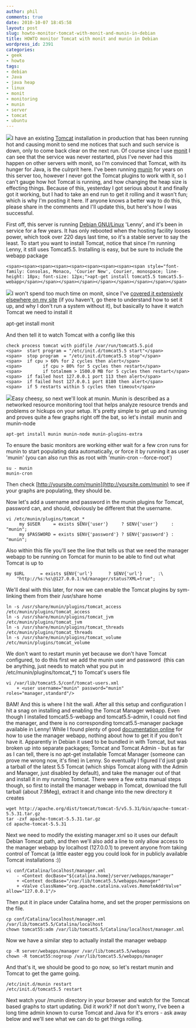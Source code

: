 ```yaml
---
author: phil
comments: true
date: 2010-10-07 18:45:58
layout: post
slug: howto-monitor-tomcat-with-monit-and-munin-in-debian
title: HOWTO monitor Tomcat with monit and munin in Debian
wordpress_id: 2391
categories:
- geek
- howto
tags:
- debian
- Java
- java heap
- linux
- monit
- monitoring
- munin
- server
- tomcat
- ubuntu
---
```


[![](http://fak3r.com/wp-content/uploads/2010/10/apache-tomcat.jpg)](http://fak3r.com/wp-content/uploads/2010/10/apache-tomcat.jpg)I have an existing [Tomcat](http://tomcat.apache.org/) installation in production that has been running hot and causing monit to send me notices that such and such service is down, only to come back clear on the next run. Of course since I use [monit](http://mmonit.com/monit/) I can see that the service was never restarted, plus I've never had this happen on other servers with monit, so I'm convinced that Tomcat, with its hunger for Java, is the culrprit here. I've been running [munin](http://munin-monitoring.org/) for years on this server too, however I never got the Tomcat plugins to work with it, so I can't gauge how hot Tomcat is running, and how changing the heap size is effecting things. Because of this, yesterday I got serious about it and finally got it working, but I had to take an end run to get it rolling and it wasn't fun; which is why I'm posting it here. If anyone knows a better way to do this, please share in the comments and I'll update this, but here's how I was successful.

<!-- more -->

First off, this server is running [Debian GNU/Linux](http://www.debian.org/) 'Lenny', and it's been in service for a few years. It has only rebooted when the hosting facility looses power, which took over 220 days last time, so it's a stable server to say the least. To start you want to install Tomcat, notice that since I'm running Lenny, it still uses Tomcat5.5. Installing is easy, but be sure to include the webapp package

    
    <span><span><span><span><span><span><span><span><span style="font-family: Consolas, Monaco, 'Courier New', Courier, monospace; line-height: 18px; font-size: 12px;">apt-get install tomcat5.5 tomcat5.5-webapp</span></span></span></span></span></span></span></span></span>


[![](http://fak3r.com/wp-content/uploads/2010/04/monit_banner.png)](http://fak3r.com/wp-content/uploads/2010/04/monit_banner.png)I won't spend too much time on monit, since I've [covered it extensively elsewhere on my site](http://fak3r.com/2010/04/10/howto-use-monit-to-monitor-sites-and-alert-users/) (if you haven't, go there to understand how to set it up, and why I don't run a system without it), but basically to have it watch Tomcat we need to install it

apt-get install monit

And then tell it to watch Tomcat with a config like this

    
    check process tomcat with pidfile /var/run/tomcat5.5.pid
    <span>	start program = "/etc/init.d/tomcat5.5 start"</span>
    <span>	stop program  = "/etc/init.d/tomcat5.5 stop"</span>
    <span>	if cpu > 60% for 2 cycles then alert</span>
    <span>        if cpu > 80% for 5 cycles then restart</span>
    <span>        if totalmem > 1500.0 MB for 5 cycles then restart</span>
    <span>	if failed host 127.0.0.1 port 113 then alert</span>
    <span>	if failed host 127.0.0.1 port 8180 then alert</span>
    <span>	if 5 restarts within 5 cycles then timeout</span>


[![](http://fak3r.com/wp-content/uploads/2010/10/munin.png)](http://fak3r.com/wp-content/uploads/2010/10/munin.png)Easy cheesy, so next we'll look at munin. Munin is described as a networked resource monitoring tool that helps analyze resource trends and problems or hickups on your setup. It's pretty simple to get up and running and proves quite a few graphs right off the bat, so let's install  munin and munin-node

    
    apt-get install munin munin-node munin-plugins-extra


To ensure the basic monitors are working either wait for a few cron runs for munin to start populating data automatically, or force it by running it as user 'munin' (you can also run this as root with 'munin-cron --force-root')

    
    su - munin
    munin-cron


Then check [http://yoursite.com/munin](http://yoursite.com/munin) to see if your graphs are populating, they should be.

Now let's add a username and password in the munin plugins for Tomcat, password can, and should, obviously be different that the username.

    
    vi /etc/munin/plugins/tomcat_*
         my $USER     = exists $ENV{'user'}     ? $ENV{'user'}     : "munin";
         my $PASSWORD = exists $ENV{'password'} ? $ENV{'password'} : "munin";


Also within this file you'll see the line that tells us that we need the manager webapp to be running on Tomcat for munin to be able to find out what Tomcat is up to

    
    my $URL      = exists $ENV{'url'}      ? $ENV{'url'}      :\
        "http://%s:%s\@127.0.0.1:%d/manager/status?XML=true";


We'll deal with this later, for now we can enable the Tomcat plugins by sym-linking them from their /usr/share home

    
    ln -s /usr/share/munin/plugins/tomcat_access /etc/munin/plugins/tomcat_access
    ln -s /usr/share/munin/plugins/tomcat_jvm /etc/munin/plugins/tomcat_jvm
    ln -s /usr/share/munin/plugins/tomcat_threads /etc/munin/plugins/tomcat_threads
    ln -s /usr/share/munin/plugins/tomcat_volume /etc/munin/plugins/tomcat_volume


We don't want to restart munin yet because we don't have Tomcat configured, to do this first we add the munin user and password  (this can be anything, just needs to match what you put in /etc/munin/plugins/tomcat_*) to Tomcat's users file

    
    vi /var/lib/tomcat5.5/conf/tomcat-users.xml
        + <user username="munin" password="munin" roles="manager,standard"/>




BAM! And this is where I hit the wall. After all this setup and configuration I hit a snag on installing and enabling the Tomcat Manager webapp. Even though I installed tomcat5.5-webapp and tomcat5.5-admin, I could not find the manager, and there is no corresponding tomcat5.5-manager package available in Lenny! While I found plenty of good [documentation online](http://tomcat.apache.org/tomcat-5.5-doc/manager-howto.html) for how to use the manager webapp, nothing about how to get it if you don't have it. Apparently in Debian it used to be bundled in with Tomcat, but was broken up into separate packages; Tomcat and Tomcat Admin - but as far as I can tell, there is no apt-get installable Tomcat Manager (someone can prove me wrong now, it's fine) in Lenny. So eventually I figured I'd just grab a tarball of the latest 5.5 Tomcat (which ships Tomcat along with the Admin and Manager, just disabled by default), and take the manager out of that and install it in my running Tomcat. There were a few extra manual steps though, so first to install the manager webapp in Tomcat, download the full tarball (about 7.9Meg), extract it and change into the new directory it creates



    
    wget http://apache.org/dist/tomcat/tomcat-5/v5.5.31/bin/apache-tomcat-5.5.31.tar.gz
    tar -zxf apache-tomcat-5.5.31.tar.gz
    cd apache-tomcat-5.5.31


Next we need to modify the existing manager.xml so it uses our default Debian Tomcat path, and then we'll also add a line to only allow access to the manager webapp by localhost (127.0.0.1) to prevent anyone from taking control of Tomcat (a little easter egg you could look for in publicly available Tomcat installations :))

    
    vi conf/Catalina/localhost/manager.xml
        - <Context docBase="${catalina.home}/server/webapps/manager"
        + <Context docBase="/var/lib/tomcat5.5/webapps/manager"
        + <Valve className="org.apache.catalina.valves.RemoteAddrValve" allow="127.0.0.1"/>


Then put it in place under Catalina home, and set the proper permissions on the file.

    
    cp conf/Catalina/localhost/manager.xml /var/lib/tomcat5.5/Catalina/localhost
    chown tomcat55:adm /var/lib/tomcat5.5/Catalina/localhost/manager.xml


Now we have a similar step to actually install the manager webapp

    
    cp -R server/webapps/manager /var/lib/tomcat5.5/webapps
    chown -R tomcat55:nogroup /var/lib/tomcat5.5/webapps/manager


And that's it, we should be good to go now, so let's restart munin and Tomcat to get the game going.

    
    /etc/init.d/munin restart
    /etc/init.d/tomcat5.5 restart


Next watch your /munin directory in your browser and watch for the Tomcat based graphs to start updating. Did it work? If not don't worry, I've been a long time admin known to curse Tomcat and Java for it's errors - ask away below and we'll see what we can do to get things rolling.
